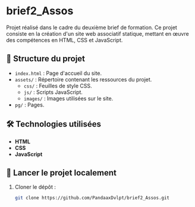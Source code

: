 # brief2_Assos

Projet réalisé dans le cadre du deuxième brief de formation. Ce projet consiste en la création d'un site web associatif statique, mettant en œuvre des compétences en HTML, CSS et JavaScript.

## 📁 Structure du projet

- `index.html` : Page d'accueil du site.
- `assets/` : Répertoire contenant les ressources du projet.
  - `css/` : Feuilles de style CSS.
  - `js/` : Scripts JavaScript.
  - `images/` : Images utilisées sur le site.
- `pg/` : Pages.

## 🛠️ Technologies utilisées

- **HTML** 
- **CSS** 
- **JavaScript** 

## 🚀 Lancer le projet localement

1. Cloner le dépôt :

   ```bash
   git clone https://github.com/PandaaxDvlpt/brief2_Assos.git
